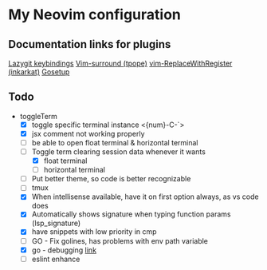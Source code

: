 # My Neovim configuration

## Documentation links for plugins

[Lazygit keybindings](https://github.com/jesseduffield/lazygit/blob/master/docs/keybindings/Keybindings_en.md)
[Vim-surround (tpope)](https://github.com/tpope/vim-surround)
[vim-ReplaceWithRegister (inkarkat)](https://github.com/inkarkat/vim-ReplaceWithRegister)
[Gosetup](https://www.youtube.com/watch?v=i04sSQjd-qo&ab_channel=DreamsofCode)

## Todo

- toggleTerm
  - [x] toggle specific terminal instance <{num}-C-`>
  - [x] jsx comment not working properly
  - [ ] be able to open float terminal & horizontal terminal
  - [ ] Toggle term clearing session data whenever it wants
    - [x] float terminal
    - [ ] horizontal terminal
  - [ ] Put better theme, so code is better recognizable
  - [ ] tmux
  - [x] When intellisense available, have it on first option always, as vs code does
  - [x] Automatically shows signature when typing function params (lsp_signature)
  - [x] have snippets with low priority in cmp
  - [ ] GO - Fix golines, has problems with env path variable
  - [x] go - debugging [link](https://www.youtube.com/watch?v=i04sSQjd-qo&ab_channel=DreamsofCode)
  - [ ] eslint enhance
